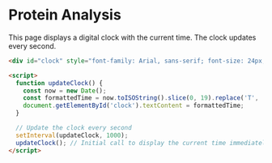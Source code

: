 # Protein Analysis

This page displays a digital clock with the current time. The clock updates every second.

```html
<div id="clock" style="font-family: Arial, sans-serif; font-size: 24px; text-align: center; margin-top: 20px;"></div>

<script>
  function updateClock() {
    const now = new Date();
    const formattedTime = now.toISOString().slice(0, 19).replace('T', ' ');
    document.getElementById('clock').textContent = formattedTime;
  }

  // Update the clock every second
  setInterval(updateClock, 1000);
  updateClock(); // Initial call to display the current time immediately
</script>
```
